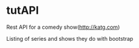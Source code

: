 # tutAPI

Rest API for a comedy show(http://katg.com)

Listing of series and shows they do with bootstrap
